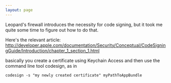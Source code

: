```yaml
---
layout: page
---
```


Leopard's firewall introduces the necessity for code signing, but it took me quite some time to figure out how to do that.

Here's the relevant article: http://developer.apple.com/documentation/Security/Conceptual/CodeSigningGuide/Introduction/chapter_1_section_1.html

basically you create a certificate using Keychain Access and then use the command line tool codesign, as in 

    codesign -s "my newly created certificate" myPathToAppBundle
